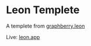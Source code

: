 # Leon Templete

A templete from [graphberry.leon](https://www.graphberry.com/item/leon-psd-agency-template)

Live: [leon.app](https://leon-abdomohamad.netlify.app)

